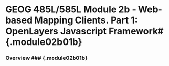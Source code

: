 <!---------------------------------------------------------------------------->
<!-- Week 11 ----------------------------------------------------------------->
<!-- Lecture 02 b 01 b ------------------------------------------------------->
<!-- Web-based Mapping Clients------------------------------------------------>
<!-- OpenLayers Javascript Framework------------------------------------------>
<!---------------------------------------------------------------------------->

# GEOG 485L/585L Module 2b - Web-based Mapping Clients. Part 1: OpenLayers Javascript Framework# {.module02b01b}

### Overview ###  {.module02b01b}

